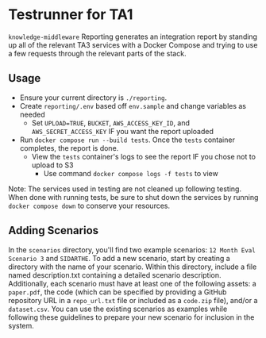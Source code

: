# Testrunner for TA1
`knowledge-middleware` Reporting generates an integration report by
standing up all of the relevant TA3 services with a Docker Compose
and trying to use a few requests through the relevant parts of the stack.

## Usage
- Ensure your current directory is `./reporting`.
- Create `reporting/.env` based off `env.sample` and change variables as needed
  - Set `UPLOAD=TRUE`, `BUCKET`, `AWS_ACCESS_KEY_ID`, and `AWS_SECRET_ACCESS_KEY` IF you want the report uploaded
- Run `docker compose run --build tests`. Once the `tests` container completes, the report is done.
  - View the `tests` container's logs to see the report IF you chose not to upload to S3
    - Use command `docker compose logs -f tests` to view

Note: The services used in testing are not cleaned up following testing. When done with running tests,
be sure to shut down the services by running `docker compose down` to conserve your resources.

## Adding Scenarios
In the `scenarios` directory, you'll find two example scenarios: `12 Month Eval Scenario 3` and `SIDARTHE`. To add a new scenario, start by creating a directory with the name of your scenario. Within this directory, include a file named description.txt containing a detailed scenario description. Additionally, each scenario must have at least one of the following assets: a `paper.pdf`, the code (which can be specified by providing a GitHub repository URL in a `repo_url.txt` file or included as a `code.zip` file), and/or a `dataset.csv`. You can use the existing scenarios as examples while following these guidelines to prepare your new scenario for inclusion in the system.

